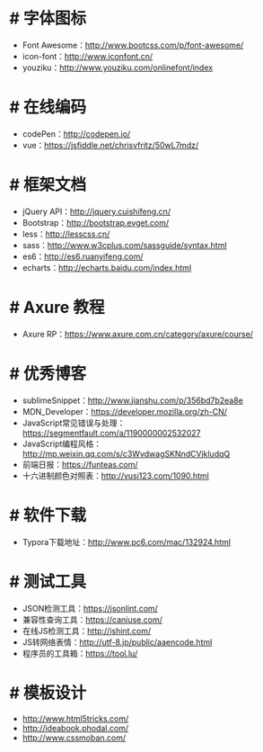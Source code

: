 # # 字体图标

- Font Awesome：http://www.bootcss.com/p/font-awesome/
- icon-font：http://www.iconfont.cn/
- youziku：http://www.youziku.com/onlinefont/index

# # 在线编码

- codePen：http://codepen.io/
- vue：https://jsfiddle.net/chrisvfritz/50wL7mdz/

# # 框架文档

- jQuery API：http://jquery.cuishifeng.cn/
- Bootstrap：http://bootstrap.evget.com/
- less：http://lesscss.cn/
- sass：http://www.w3cplus.com/sassguide/syntax.html
- es6：http://es6.ruanyifeng.com/
- echarts：http://echarts.baidu.com/index.html

#  # Axure 教程

- Axure RP：https://www.axure.com.cn/category/axure/course/


# # 优秀博客

- sublimeSnippet：http://www.jianshu.com/p/356bd7b2ea8e
- MDN_Developer：https://developer.mozilla.org/zh-CN/
- JavaScript常见错误与处理：https://segmentfault.com/a/1190000002532027
- JavaScript编程风格：http://mp.weixin.qq.com/s/c3WvdwagSKNndCVjkludqQ
- 前端日报：https://funteas.com/
- 十六进制颜色对照表：http://yusi123.com/1090.html

# # 软件下载

- Typora下载地址：http://www.pc6.com/mac/132924.html

# # 测试工具

- JSON检测工具：https://jsonlint.com/
- 兼容性查询工具：https://caniuse.com/
- 在线JS检测工具：http://jshint.com/
- JS转网络表情：http://utf-8.jp/public/aaencode.html
- 程序员的工具箱：https://tool.lu/


# # 模板设计

- http://www.html5tricks.com/
- http://ideabook.phodal.com/
- http://www.cssmoban.com/
